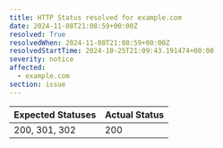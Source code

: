 ```yaml
---
title: HTTP Status resolved for example.com
date: 2024-11-08T21:08:59+00:00Z
resolved: True
resolvedWhen: 2024-11-08T21:08:59+00:00Z
resolvedStartTime: 2024-10-25T21:09:43.191474+00:00
severity: notice
affected:
  - example.com
section: issue
---
```


| Expected Statuses | Actual Status  |
|-------------------|----------------|
| 200, 301, 302 | 200 |
